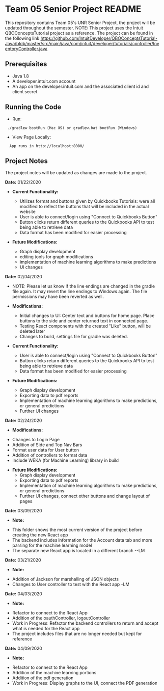 # Team 05 Senior Project README
This repository contains Team 05's UNR Senior Project, the project will be updated throughout the semester.
NOTE: This project uses the Intuit QBOConceptsTutorial project as a reference. The project can be found in
the following link https://github.com/IntuitDeveloper/QBOConceptsTutorial-Java/blob/master/src/main/java/com/intuit/developer/tutorials/controller/InventoryController.java

## Prerequisites

* Java 1.8
* A developer.intuit.com account
* An app on the developer.intuit.com and the associated client id and client secret

## Running the Code

   * Run:
  ```
   ./gradlew bootRun (Mac OS) or gradlew.bat bootRun (Windows)
   ```

  * View Page Locally:
  ```
    App runs in http://localhost:8080/
   ```

## Project Notes
The project notes will be updated as changes are made to the project.

**Date:** 01/22/2020
* **Current Functionality:**
    - Utilizes format and buttons given by Quickbooks Tutorials: were all modified to reflect the buttons that will be included in the actual website
    - User is able to connect/login using "Connect to Quickbooks Button"
    - Button clicks return different queries to the Quickbooks API to test being able to retrieve data
    - Data format has been modified for easier processing

* **Future Modifications:**
    - Graph display development
    - editing tools for graph modifications
    - implementation of machine learning algorithms to make predictions
    - UI changes

**Date:** 02/04/2020
* NOTE: Please let us know if the line endings are changed in the gradle file again. It may revert the line endings to Windows again.
    The file permissions may have been reverted as well.
* **Modifications:**
  - Initial changes to UI: Center text and buttons for home page. Place buttons to the side and center returned text in connected page.
  - Testing React components with the created "Like" button, will be deleted later
  - Changes to build, settings file for gradle was deleted.

* **Current Functionality:**
   - User is able to connect/login using "Connect to Quickbooks Button"
   - Button clicks return different queries to the Quickbooks API to test being able to retrieve data
   - Data format has been modified for easier processing

* **Future Modifications:**
   - Graph display development
   - Exporting data to pdf reports
   - Implementation of machine learning algorithms to make predictions, or general predictions
   - Further UI changes

**Date:** 02/24/2020
* **Modifications:**
- Changes to Login Page
- Addition of Side and Top Nav Bars
- Format user data for User button
- Addition of controllers to format data
- Include WEKA (for Machine Learning) library in build

* **Future Modifications:**
  - Graph display development
  - Exporting data to pdf reports
  - Implementation of machine learning algorithms to make predictions, or general predictions
  - Further UI changes, connect other buttons and change layout of pages

**Date:** 03/09/2020
* **Note:**
- This folder shows the most current version of the project before creating the new React app
- The backend includes information for the Account data tab and more parsing for the machine learning model
- The separate new React app is located in a different branch --LM

**Date:** 03/21/2020
* **Note:**
- Addition of Jackson for marshalling of JSON objects
- Changes to User controller to test with the React app -LM

**Date:** 04/03/2020
* **Note:**
- Refactor to connect to the React App
- Addition of the oauthController, logoutController
- Work in Progress: Refactor the backend controllers to return and accept what is needed for the React app
- The project includes files that are no longer needed but kept for reference

**Date:** 04/09/2020
* **Note:**
- Refactor to connect to the React App
- Addition of the machine learning portions
- Addition of the pdf generation
- Work in Progress: Display graphs to the UI, connect the PDF generation
